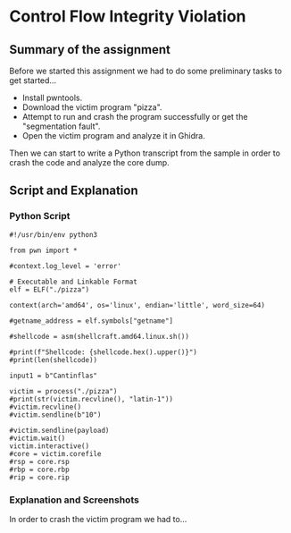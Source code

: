 # Control Flow Integrity Violation

## Summary of the assignment
Before we started this assignment we had to do some preliminary tasks to get started...

* Install pwntools.
* Download the victim program "pizza".
* Attempt to run and crash the program successfully or get the "segmentation fault".
* Open the victim program and analyze it in Ghidra.

Then we can start to write a Python transcript from the sample in order to crash the code and analyze the core dump.

## Script and Explanation

### Python Script
```
#!/usr/bin/env python3

from pwn import *

#context.log_level = 'error'

# Executable and Linkable Format
elf = ELF("./pizza")

context(arch='amd64', os='linux', endian='little', word_size=64)

#getname_address = elf.symbols["getname"]

#shellcode = asm(shellcraft.amd64.linux.sh())

#print(f"Shellcode: {shellcode.hex().upper()}")
#print(len(shellcode))

input1 = b"Cantinflas"

victim = process("./pizza")
#print(str(victim.recvline(), "latin-1"))
#victim.recvline()
#victim.sendline(b"10")

#victim.sendline(payload)
#victim.wait()
victim.interactive()
#core = victim.corefile
#rsp = core.rsp
#rbp = core.rbp
#rip = core.rip
```

### Explanation and Screenshots
In order to crash the victim program we had to...
